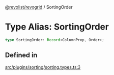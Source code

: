 [@revolist/revogrid](README.md) / SortingOrder

# Type Alias: SortingOrder

```ts
type SortingOrder: Record<ColumnProp, Order>;
```

## Defined in

[src/plugins/sorting/sorting.types.ts:3](https://github.com/revolist/revogrid/blob/e3c4d102f429c82d34023490b300d210ef8d9573/src/plugins/sorting/sorting.types.ts#L3)
